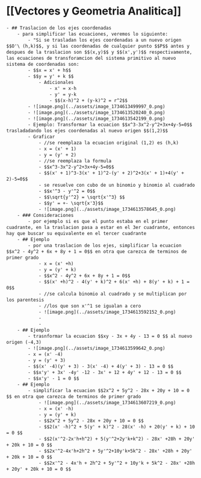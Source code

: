 # [[Vectores y Geometria Analitica]]
	- ## Traslacion de los ejes coordenadas
		- para simplificar las ecuaciones, veremos lo siguiente:
			- "Si se trasladan los ejes coordenadas a un nuevo origen $$O'\ (h,k)$$, y si las coordenadas de cualquier punto $$P$$ antes y despues de la traslacion son $$(x,y)$$ y $$(x',y')$$ respectivamente, las ecuaciones de transforamcion del sistema primitivo al nuevo sistema de coordenadas son:
			- $$x = x' + h$$
			- $$y = y' + k $$
				- Adicionales
					- x' = x-h
					- y' = y-k
					- $$(x-h)^2 + (y-k)^2 = r^2$$
			- ![image.png](../assets/image_1734613499997_0.png)
			- ![image.png](../assets/image_1734613520240_0.png)
			- ![image.png](../assets/image_1734613542199_0.png)
			- Ejemplo: Transformar la ecuacion $$x^3-3x^2-y^2+3x+4y-5=0$$ trasladadando los ejes coordenadas al nuevo origen $$(1,2)$$
			- Graficar
				- //se reemplaza la ecuacion original (1,2) es (h,k)
				- x = (x' + 1)
				- y = (y' + 2)
				- //se reemplaza la formula
				- $$x^3-3x^2-y^2+3x+4y-5=0$$
				- $$(x' + 1)^3-3(x' + 1)^2-(y' + 2)^2+3(x' + 1)+4(y' + 2)-5=0$$
				- se resuelve con cubo de un binomio y binomio al cuadrado
				- $$x'^3 - y'^2 = 0$$
				- $$\sqrt{y'^2} = \sqrt{x'^3} $$
				- $$y' = +- \sqrt{x'3}$$
				- ![image.png](../assets/image_1734613578645_0.png)
		- ### Consideraciones
			- por ejemplo si es que el punto estaba en el primer cuadrante, en la traslacion pasa a estar en el 3er cuadrante, entonces hay que buscar su equivalente en el tercer cuadrante
		- ## Ejemplo
			- por una traslacion de los ejes, simplificar la ecuacion $$x^2 - 4y^2 + 6x + 8y + 1 = 0$$ en otra que carezca de terminos de primer grado
				- x = (x' +h)
				- y = (y' + k)
				- $$x^2 - 4y^2 + 6x + 8y + 1 = 0$$
				- $$(x' +h)^2 - 4(y' + k)^2 + 6(x' +h) + 8(y' + k) + 1 = 0$$
				- //se calcula binomio al cuadrado y se multiplican por los parentesis
				- //los que son x'^1 se igualan a cero
				- ![image.png](../assets/image_1734613592152_0.png)
				-
				-
		- ## Ejemplo
			- trasnformar la ecuacion $$xy - 3x + 4y - 13 = 0 $$ al nuevo origen (-4,3)
			- ![image.png](../assets/image_1734613599642_0.png)
			- x = (x' -4)
			- y = (y' + 3)
			- $$(x' -4)(y' + 3) - 3(x' -4) + 4(y' + 3) - 13 = 0 $$
			- $$x'y' + 3x' -4y' -12 - 3x' + 12 + 4y' + 12 - 13 = 0 $$
			- $$x'y' - 1 = 0 $$
		- ## Ejemplo
			- simplificar la ecuacion $$2x^2 + 5y^2 - 28x + 20y + 10 = 0 $$ en otra que carezca de terminos de primer grado
				- ![image.png](../assets/image_1734613607219_0.png)
				- x = (x' -h)
				- y = (y' + k)
				- $$2x^2 + 5y^2 - 28x + 20y + 10 = 0 $$
				- $$2(x' -h)^2 + 5(y' + k)^2 - 28(x' -h) + 20(y' + k) + 10 = 0 $$
				- $$2(x'^2-2x'h+h^2) + 5(y'^2+2y'k+k^2) - 28x' +28h + 20y' + 20k + 10 = 0 $$
				- $$2x'^2-4x'h+2h^2 + 5y'^2+10y'k+5k^2 - 28x' +28h + 20y' + 20k + 10 = 0 $$
				- $$2x'^2 - 4x'h + 2h^2 + 5y'^2 + 10y'k + 5k^2 - 28x' +28h + 20y' + 20k + 10 = 0 $$